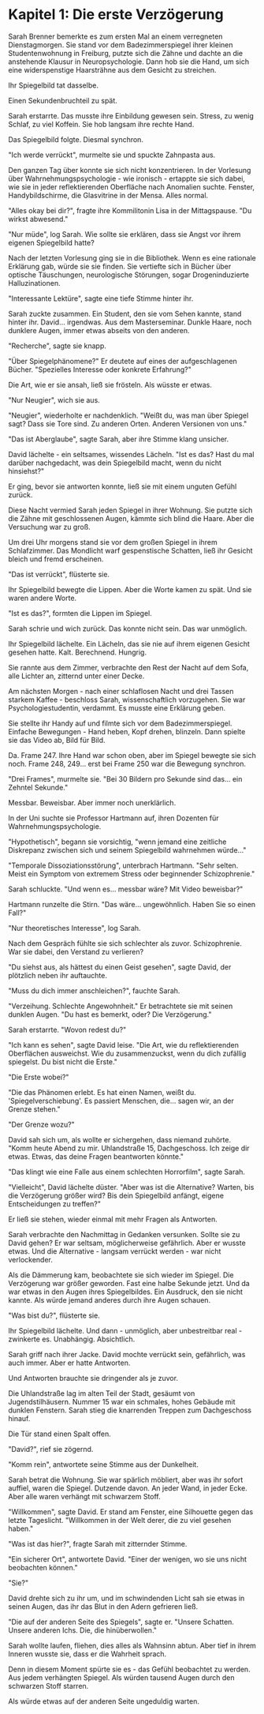 # Kapitel 1: Die erste Verzögerung

Sarah Brenner bemerkte es zum ersten Mal an einem verregneten Dienstagmorgen. Sie stand vor dem Badezimmerspiegel ihrer kleinen Studentenwohnung in Freiburg, putzte sich die Zähne und dachte an die anstehende Klausur in Neuropsychologie. Dann hob sie die Hand, um sich eine widerspenstige Haarsträhne aus dem Gesicht zu streichen.

Ihr Spiegelbild tat dasselbe.

Einen Sekundenbruchteil zu spät.

Sarah erstarrte. Das musste ihre Einbildung gewesen sein. Stress, zu wenig Schlaf, zu viel Koffein. Sie hob langsam ihre rechte Hand.

Das Spiegelbild folgte. Diesmal synchron.

"Ich werde verrückt", murmelte sie und spuckte Zahnpasta aus.

Den ganzen Tag über konnte sie sich nicht konzentrieren. In der Vorlesung über Wahrnehmungspsychologie - wie ironisch - ertappte sie sich dabei, wie sie in jeder reflektierenden Oberfläche nach Anomalien suchte. Fenster, Handybildschirme, die Glasvitrine in der Mensa. Alles normal.

"Alles okay bei dir?", fragte ihre Kommilitonin Lisa in der Mittagspause. "Du wirkst abwesend."

"Nur müde", log Sarah. Wie sollte sie erklären, dass sie Angst vor ihrem eigenen Spiegelbild hatte?

Nach der letzten Vorlesung ging sie in die Bibliothek. Wenn es eine rationale Erklärung gab, würde sie sie finden. Sie vertiefte sich in Bücher über optische Täuschungen, neurologische Störungen, sogar Drogeninduzierte Halluzinationen.

"Interessante Lektüre", sagte eine tiefe Stimme hinter ihr.

Sarah zuckte zusammen. Ein Student, den sie vom Sehen kannte, stand hinter ihr. David... irgendwas. Aus dem Masterseminar. Dunkle Haare, noch dunklere Augen, immer etwas abseits von den anderen.

"Recherche", sagte sie knapp.

"Über Spiegelphänomene?" Er deutete auf eines der aufgeschlagenen Bücher. "Spezielles Interesse oder konkrete Erfahrung?"

Die Art, wie er sie ansah, ließ sie frösteln. Als wüsste er etwas.

"Nur Neugier", wich sie aus.

"Neugier", wiederholte er nachdenklich. "Weißt du, was man über Spiegel sagt? Dass sie Tore sind. Zu anderen Orten. Anderen Versionen von uns."

"Das ist Aberglaube", sagte Sarah, aber ihre Stimme klang unsicher.

David lächelte - ein seltsames, wissendes Lächeln. "Ist es das? Hast du mal darüber nachgedacht, was dein Spiegelbild macht, wenn du nicht hinsiehst?"

Er ging, bevor sie antworten konnte, ließ sie mit einem unguten Gefühl zurück.

Diese Nacht vermied Sarah jeden Spiegel in ihrer Wohnung. Sie putzte sich die Zähne mit geschlossenen Augen, kämmte sich blind die Haare. Aber die Versuchung war zu groß.

Um drei Uhr morgens stand sie vor dem großen Spiegel in ihrem Schlafzimmer. Das Mondlicht warf gespenstische Schatten, ließ ihr Gesicht bleich und fremd erscheinen.

"Das ist verrückt", flüsterte sie.

Ihr Spiegelbild bewegte die Lippen. Aber die Worte kamen zu spät. Und sie waren andere Worte.

"Ist es das?", formten die Lippen im Spiegel.

Sarah schrie und wich zurück. Das konnte nicht sein. Das war unmöglich.

Ihr Spiegelbild lächelte. Ein Lächeln, das sie nie auf ihrem eigenen Gesicht gesehen hatte. Kalt. Berechnend. Hungrig.

Sie rannte aus dem Zimmer, verbrachte den Rest der Nacht auf dem Sofa, alle Lichter an, zitternd unter einer Decke.

Am nächsten Morgen - nach einer schlaflosen Nacht und drei Tassen starkem Kaffee - beschloss Sarah, wissenschaftlich vorzugehen. Sie war Psychologiestudentin, verdammt. Es musste eine Erklärung geben.

Sie stellte ihr Handy auf und filmte sich vor dem Badezimmerspiegel. Einfache Bewegungen - Hand heben, Kopf drehen, blinzeln. Dann spielte sie das Video ab, Bild für Bild.

Da. Frame 247. Ihre Hand war schon oben, aber im Spiegel bewegte sie sich noch. Frame 248, 249... erst bei Frame 250 war die Bewegung synchron.

"Drei Frames", murmelte sie. "Bei 30 Bildern pro Sekunde sind das... ein Zehntel Sekunde."

Messbar. Beweisbar. Aber immer noch unerklärlich.

In der Uni suchte sie Professor Hartmann auf, ihren Dozenten für Wahrnehmungspsychologie.

"Hypothetisch", begann sie vorsichtig, "wenn jemand eine zeitliche Diskrepanz zwischen sich und seinem Spiegelbild wahrnehmen würde..."

"Temporale Dissoziationsstörung", unterbrach Hartmann. "Sehr selten. Meist ein Symptom von extremem Stress oder beginnender Schizophrenie."

Sarah schluckte. "Und wenn es... messbar wäre? Mit Video beweisbar?"

Hartmann runzelte die Stirn. "Das wäre... ungewöhnlich. Haben Sie so einen Fall?"

"Nur theoretisches Interesse", log Sarah.

Nach dem Gespräch fühlte sie sich schlechter als zuvor. Schizophrenie. War sie dabei, den Verstand zu verlieren?

"Du siehst aus, als hättest du einen Geist gesehen", sagte David, der plötzlich neben ihr auftauchte.

"Muss du dich immer anschleichen?", fauchte Sarah.

"Verzeihung. Schlechte Angewohnheit." Er betrachtete sie mit seinen dunklen Augen. "Du hast es bemerkt, oder? Die Verzögerung."

Sarah erstarrte. "Wovon redest du?"

"Ich kann es sehen", sagte David leise. "Die Art, wie du reflektierenden Oberflächen ausweichst. Wie du zusammenzuckst, wenn du dich zufällig spiegelst. Du bist nicht die Erste."

"Die Erste wobei?"

"Die das Phänomen erlebt. Es hat einen Namen, weißt du. 'Spiegelverschiebung'. Es passiert Menschen, die... sagen wir, an der Grenze stehen."

"Der Grenze wozu?"

David sah sich um, als wollte er sichergehen, dass niemand zuhörte. "Komm heute Abend zu mir. Uhlandstraße 15, Dachgeschoss. Ich zeige dir etwas. Etwas, das deine Fragen beantworten könnte."

"Das klingt wie eine Falle aus einem schlechten Horrorfilm", sagte Sarah.

"Vielleicht", David lächelte düster. "Aber was ist die Alternative? Warten, bis die Verzögerung größer wird? Bis dein Spiegelbild anfängt, eigene Entscheidungen zu treffen?"

Er ließ sie stehen, wieder einmal mit mehr Fragen als Antworten.

Sarah verbrachte den Nachmittag in Gedanken versunken. Sollte sie zu David gehen? Er war seltsam, möglicherweise gefährlich. Aber er wusste etwas. Und die Alternative - langsam verrückt werden - war nicht verlockender.

Als die Dämmerung kam, beobachtete sie sich wieder im Spiegel. Die Verzögerung war größer geworden. Fast eine halbe Sekunde jetzt. Und da war etwas in den Augen ihres Spiegelbildes. Ein Ausdruck, den sie nicht kannte. Als würde jemand anderes durch ihre Augen schauen.

"Was bist du?", flüsterte sie.

Ihr Spiegelbild lächelte. Und dann - unmöglich, aber unbestreitbar real - zwinkerte es. Unabhängig. Absichtlich.

Sarah griff nach ihrer Jacke. David mochte verrückt sein, gefährlich, was auch immer. Aber er hatte Antworten.

Und Antworten brauchte sie dringender als je zuvor.

Die Uhlandstraße lag im alten Teil der Stadt, gesäumt von Jugendstilhäusern. Nummer 15 war ein schmales, hohes Gebäude mit dunklen Fenstern. Sarah stieg die knarrenden Treppen zum Dachgeschoss hinauf.

Die Tür stand einen Spalt offen.

"David?", rief sie zögernd.

"Komm rein", antwortete seine Stimme aus der Dunkelheit.

Sarah betrat die Wohnung. Sie war spärlich möbliert, aber was ihr sofort auffiel, waren die Spiegel. Dutzende davon. An jeder Wand, in jeder Ecke. Aber alle waren verhängt mit schwarzem Stoff.

"Willkommen", sagte David. Er stand am Fenster, eine Silhouette gegen das letzte Tageslicht. "Willkommen in der Welt derer, die zu viel gesehen haben."

"Was ist das hier?", fragte Sarah mit zitternder Stimme.

"Ein sicherer Ort", antwortete David. "Einer der wenigen, wo sie uns nicht beobachten können."

"Sie?"

David drehte sich zu ihr um, und im schwindenden Licht sah sie etwas in seinen Augen, das ihr das Blut in den Adern gefrieren ließ.

"Die auf der anderen Seite des Spiegels", sagte er. "Unsere Schatten. Unsere anderen Ichs. Die, die hinüberwollen."

Sarah wollte laufen, fliehen, dies alles als Wahnsinn abtun. Aber tief in ihrem Inneren wusste sie, dass er die Wahrheit sprach.

Denn in diesem Moment spürte sie es - das Gefühl beobachtet zu werden. Aus jedem verhängten Spiegel. Als würden tausend Augen durch den schwarzen Stoff starren.

Als würde etwas auf der anderen Seite ungeduldig warten.